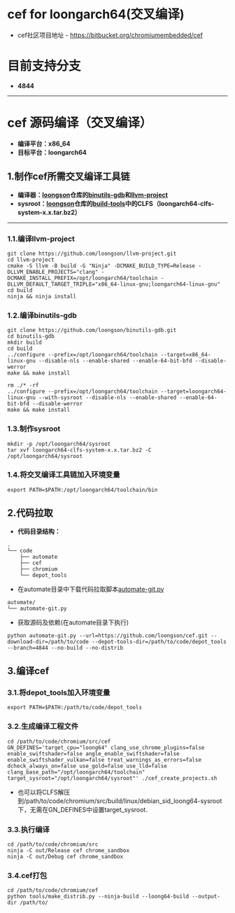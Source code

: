 # cef for loongarch64(交叉编译)

* cef社区项目地址 - https://bitbucket.org/chromiumembedded/cef

# 目前支持分支
* **4844**
-------
# cef 源码编译（交叉编译）
* **编译平台：x86_64**
* **目标平台：loongarch64**

## 1.制作cef所需交叉编译工具链
* **编译器：[loongson](https://github.com/loongson)仓库的[binutils-gdb](https://github.com/loongson/binutils-gdb)和[llvm-project](https://github.com/loongson/llvm-project)**
* **sysroot：[loongson](https://github.com/loongson)仓库的[build-tools](https://github.com/loongson/build-tools)中的CLFS（loongarch64-clfs-system-x.x.tar.bz2）**
------
### 1.1.编译llvm-project
```
git clone https://github.com/loongson/llvm-project.git
cd llvm-project
cmake -S llvm -B build -G "Ninja" -DCMAKE_BUILD_TYPE=Release -DLLVM_ENABLE_PROJECTS="clang" -DCMAKE_INSTALL_PREFIX=/opt/loongarch64/toolchain -DLLVM_DEFAULT_TARGET_TRIPLE="x86_64-linux-gnu;loongarch64-linux-gnu"
cd build
ninja && ninja install
```
### 1.2.编译binutils-gdb
```
git clone https://github.com/loongson/binutils-gdb.git
cd binutils-gdb
mkdir build
cd build
../configure --prefix=/opt/loongarch64/toolchain --target=x86_64-linux-gnu --disable-nls --enable-shared --enable-64-bit-bfd --disable-werror
make && make install

rm ./* -rf
../configure --prefix=/opt/loongarch64/toolchain --target=loongarch64-linux-gnu --with-sysroot --disable-nls --enable-shared --enable-64-bit-bfd --disable-werror
make && make install
```
### 1.3.制作sysroot
```
mkdir -p /opt/loongarch64/sysroot
tar xvf loongarch64-clfs-system-x.x.tar.bz2 -C /opt/loongarch64/sysroot
```
### 1.4.将交叉编译工具链加入环境变量
```
export PATH=$PATH:/opt/loongarch64/toolchain/bin
```
## 2.代码拉取
* **代码目录结构：**
```
.
└── code
    ├── automate
    ├── cef
    ├── chromium
    └── depot_tools
```
* 在automate目录中下载代码拉取脚本[automate-git.py](https://bitbucket.org/chromiumembedded/cef/raw/master/tools/automate/automate-git.py)
```
automate/
└── automate-git.py
```
* 获取源码及依赖(在automate目录下执行)
```
python automate-git.py --url=https://github.com/loongson/cef.git --download-dir=/path/to/code --depot-tools-dir=/path/to/code/depot_tools --branch=4844 --no-build --no-distrib
```
## 3.编译cef
### 3.1.将depot_tools加入环境变量
```
export PATH=$PATH:/path/to/code/depot_tools
```
### 3.2.生成编译工程文件
```
cd /path/to/code/chromium/src/cef
GN_DEFINES='target_cpu="loong64" clang_use_chrome_plugins=false enable_swiftshader=false angle_enable_swiftshader=false enable_swiftshader_vulkan=false treat_warnings_as_errors=false dcheck_always_on=false use_gold=false use_lld=false clang_base_path="/opt/loongarch64/toolchain" target_sysroot="/opt/loongarch64/sysroot"' ./cef_create_projects.sh
```
* 也可以将CLFS解压到/path/to/code/chromium/src/build/linux/debian_sid_loong64-sysroot下，无需在GN_DEFINES中设置target_sysroot.
### 3.3.执行编译
```
cd /path/to/code/chromium/src
ninja -C out/Release cef chrome_sandbox
ninja -C out/Debug cef chrome_sandbox
```
### 3.4.cef打包
```
cd /path/to/code/chromium/cef
python tools/make_distrib.py --ninja-build --loong64-build --output-dir /path/to/
```
